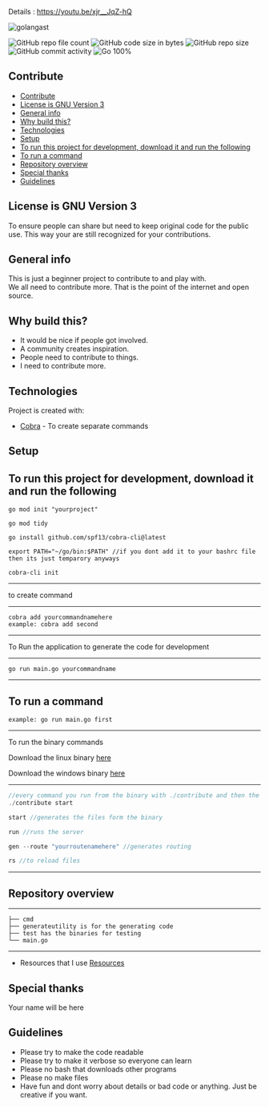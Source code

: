 
Details : https://youtu.be/xjr__JqZ-hQ


<p align="left"> <img src="https://komarev.com/ghpvc/?username=golangast&label=Profile%20views&color=0e75b6&style=flat" alt="golangast" /> </p>


![GitHub repo file count](https://img.shields.io/github/directory-file-count/golangast/contribute) 
![GitHub code size in bytes](https://img.shields.io/github/languages/code-size/golangast/contribute)
![GitHub repo size](https://img.shields.io/github/repo-size/golangast/contribute)
![GitHub commit activity](https://img.shields.io/github/commit-activity/w/golangast/contribute)
![Go 100%](https://img.shields.io/badge/Go-100%25-blue)


## Contribute
- [Contribute](#contribute)
- [License is GNU Version 3](#license-is-gnu-version-3)
- [General info](#general-info)
- [Why build this?](#why-build-this)
- [Technologies](#technologies)
- [Setup](#setup)
- [To run this project for development, download it and run the following](#to-run-this-project-for-development-download-it-and-run-the-following)
- [To run a command](#to-run-a-command)
- [Repository overview](#repository-overview)
- [Special thanks](#special-thanks)
- [Guidelines](#guidelines)

## License is GNU Version 3 
To ensure people can share but need to keep original code for the public use. This way your are still recognized for your
contributions.

## General info
This is just a beginner project to contribute to and play with.  
We all need to contribute more.  That is the point of the internet and open source.


## Why build this?
* It would be nice if people got involved.
* A community creates inspiration.
* People need to contribute to things.
* I need to contribute more.


## Technologies
Project is created with:
* [Cobra](https://github.com/spf13/cobra) - To create separate commands


## Setup
To run this project for development, download it and run the following
---
```
go mod init "yourproject"

go mod tidy

go install github.com/spf13/cobra-cli@latest

export PATH="~/go/bin:$PATH" //if you dont add it to your bashrc file then its just temparory anyways

cobra-cli init
```
---

to create command

---
```
cobra add yourcommandnamehere 
example: cobra add second
```
---

To Run the application to generate the code for development

---
```
go run main.go yourcommandname
```
---

To run a command
---
```
example: go run main.go first
```
---

To run the binary commands

Download the linux binary [here](https://github.com/golangast/contribute/raw/main/test/linux/contribute)


Download the windows binary [here](https://github.com/golangast/contribute/raw/main/test/win/contribute.exe)

---
```go
//every command you run from the binary with ./contribute and then the command like the following
./contribute start

start //generates the files form the binary

run //runs the server

gen --route "yourroutenamehere" //generates routing

rs //to reload files
```
---

## Repository overview

---
```
├── cmd
├── generateutility is for the generating code
├── test has the binaries for testing
└── main.go
```
---

- Resources that I use [Resources](https://docs.google.com/document/d/1Zb9GCWPKeEJ4Dyn2TkT-O3wJ8AFc-IMxZzTugNCjr-8/edit?usp=sharing)


## Special thanks
Your name will be here

## Guidelines
- Please try to make the code readable
- Please try to make it verbose so everyone can learn
- Please no bash that downloads other programs
- Please no make files
- Have fun and dont worry about details or bad code or anything.  Just be creative if you want.
